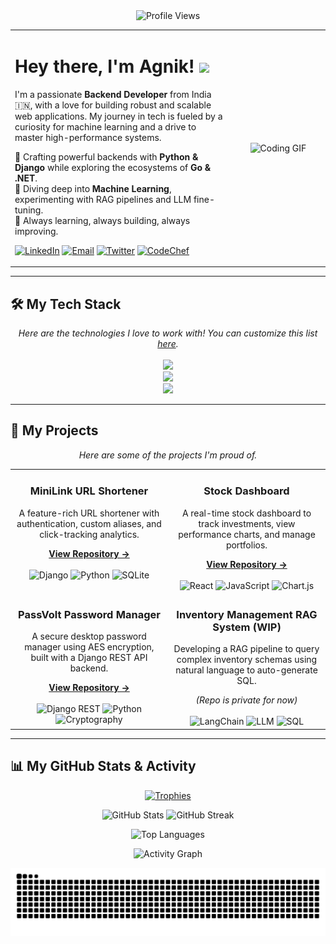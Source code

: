 <div align="center">
  <img src="https://komarev.com/ghpvc/?username=ar12agnik&label=PROFILE+VIEWS&color=0e75b6&style=flat-square" alt="Profile Views"/>
</div>

<table>
  <tr>
    <td width="70%">
      <h1 align="left">Hey there, I'm Agnik! <img src="https://media.giphy.com/media/hvRJCLFzcasrR4ia7z/giphy.gif" width="30px"></h1>
      <p align="left">
        I'm a passionate <strong>Backend Developer</strong> from India 🇮🇳, with a love for building robust and scalable web applications. My journey in tech is fueled by a curiosity for machine learning and a drive to master high-performance systems.
      </p>
      <p align="left">
        🐍 Crafting powerful backends with <strong>Python & Django</strong> while exploring the ecosystems of <strong>Go & .NET</strong>.
        <br>
        🧠 Diving deep into <strong>Machine Learning</strong>, experimenting with RAG pipelines and LLM fine-tuning.
        <br>
        🚀 Always learning, always building, always improving.
      </p>
      <p align="left">
        <a href="https://www.linkedin.com/in/agnik-roy-3a4434258/" target="_blank"><img src="https://img.shields.io/badge/LinkedIn-0A66C2?style=for-the-badge&logo=linkedin&logoColor=white" alt="LinkedIn"></a>
        <a href="mailto:ar12agnik@gmail.com"><img src="https://img.shields.io/badge/Gmail-D14836?style=for-the-badge&logo=gmail&logoColor=white" alt="Email"></a>
        <a href="https://twitter.com/agnikroy12"><img src="https://img.shields.io/badge/Twitter-1DA1F2?style=for-the-badge&logo=twitter&logoColor=white" alt="Twitter"></a>
        <a href="https://www.codechef.com/users/ar12agnik"><img src="https://img.shields.io/badge/CodeChef-5B4638?style=for-the-badge&logo=codechef&logoColor=white" alt="CodeChef"></a>
      </p>
    </td>
    <td width="30%" align="center">
      <img src="https://media.giphy.com/media/L1R1tvI9svkIWwpVYr/giphy.gif" alt="Coding GIF" width="100%">
    </td>
  </tr>
</table>

---

## 🛠️ My Tech Stack
<p align="center">
  <em>Here are the technologies I love to work with! You can customize this list <a href="https://skillicons.dev/">here</a>.</em>
  <br><br>
  <a href="https://skillicons.dev">
    <img src="https://skillicons.dev/icons?i=python,go,cs,js,html,css" />
  </a>
  <br>
  <a href="https://skillicons.dev">
    <img src="https://skillicons.dev/icons?i=django,flask,dotnet,fastapi,postgres,mysql,sqlserver" />
  </a>
  <br>
  <a href="https://skillicons.dev">
    <img src="https://skillicons.dev/icons?i=git,github,docker,postman,vscode,linux" />
  </a>
</p>

---

## 🚀 My Projects
<p align="center"><em>Here are some of the projects I'm proud of.</em></p>

<table>
  <tr>
    <td width="50%" valign="top">
      <h3 align="center">MiniLink URL Shortener</h3>
      <div align="center">
        <p>A feature-rich URL shortener with authentication, custom aliases, and click-tracking analytics.</p>
        <a href="https://github.com/Ar12agnik/url-shortner" target="_blank"><strong>View Repository →</strong></a>
        <br><br>
        <img src="https://img.shields.io/badge/Django-092E20?style=for-the-badge&logo=django&logoColor=white" alt="Django"/>
        <img src="https://img.shields.io/badge/Python-3776AB?style=for-the-badge&logo=python&logoColor=white" alt="Python"/>
        <img src="https://img.shields.io/badge/SQLite-003B57?style=for-the-badge&logo=sqlite&logoColor=white" alt="SQLite"/>
      </div>
    </td>
    <td width="50%" valign="top">
      <h3 align="center">Stock Dashboard</h3>
      <div align="center">
        <p>A real-time stock dashboard to track investments, view performance charts, and manage portfolios.</p>
        <a href="https://github.com/Ar12agnik/Stock-Dashboard" target="_blank"><strong>View Repository →</strong></a>
        <br><br>
        <img src="https://img.shields.io/badge/React-20232A?style=for-the-badge&logo=react&logoColor=61DAFB" alt="React"/>
        <img src="https://img.shields.io/badge/JavaScript-F7DF1E?style=for-the-badge&logo=javascript&logoColor=black" alt="JavaScript"/>
        <img src="https://img.shields.io/badge/Chart.js-FF6384?style=for-the-badge&logo=chartdotjs&logoColor=white" alt="Chart.js"/>
      </div>
    </td>
  </tr>
  <tr>
    <td width="50%" valign="top">
      <h3 align="center">PassVolt Password Manager</h3>
      <div align="center">
        <p>A secure desktop password manager using AES encryption, built with a Django REST API backend.</p>
        <a href="https://github.com/Ar12agnik/PassVolt" target="_blank"><strong>View Repository →</strong></a>
        <br><br>
        <img src="https://img.shields.io/badge/Django_REST-A30000?style=for-the-badge&logo=django&logoColor=white" alt="Django REST"/>
        <img src="https://img.shields.io/badge/Python-3776AB?style=for-the-badge&logo=python&logoColor=white" alt="Python"/>
        <img src="https://img.shields.io/badge/Cryptography-007396?style=for-the-badge" alt="Cryptography"/>
      </div>
    </td>
    <td width="50%" valign="top">
      <h3 align="center">Inventory Management RAG System (WIP)</h3>
      <div align="center">
        <p>Developing a RAG pipeline to query complex inventory schemas using natural language to auto-generate SQL.</p>
        <em>(Repo is private for now)</em>
        <br><br>
        <img src="https://img.shields.io/badge/LangChain-8A2BE2?style=for-the-badge" alt="LangChain"/>
        <img src="https://img.shields.io/badge/LLM-4A90E2?style=for-the-badge" alt="LLM"/>
        <img src="https://img.shields.io/badge/SQL-CC2927?style=for-the-badge&logo=oracle&logoColor=white" alt="SQL"/>
      </div>
    </td>
  </tr>
</table>

---

## 📊 My GitHub Stats & Activity

<p align="center">
  <a href="https://github.com/ryo-ma/github-profile-trophy">
    <img src="https://github-profile-trophy.vercel.app/?username=ar12agnik&theme=tokyonight&row=1&column=7&margin-w=15&margin-h=15" alt="Trophies" />
  </a>
</p>

<p align="center">
  <img src="https://github-readme-stats.vercel.app/api?username=ar12agnik&show_icons=true&theme=tokyonight&count_private=true&hide_border=true&rank_icon=github" alt="GitHub Stats" />
  <img src="https://github-readme-streak-stats.herokuapp.com/?user=ar12agnik&theme=tokyonight&hide_border=true" alt="GitHub Streak" />
</p>

<div align="center">
  <img src="https://github-readme-stats.vercel.app/api/top-langs?username=ar12agnik&layout=compact&theme=tokyonight&hide_border=true&langs_count=8&card_width=320" alt="Top Languages" />
</div>

<p align="center">
  <img src="https://github-readme-activity-graph.vercel.app/graph?username=ar12agnik&theme=tokyonight&hide_border=true&color=ffffff&line=0e75b6&point=ffffff" alt="Activity Graph">
</p>

<div align="center">
  <img src="https://raw.githubusercontent.com/Ar12agnik/Ar12agnik/output/github-contribution-grid-snake-dark.svg" alt="Contribution Grid" />
</div>

